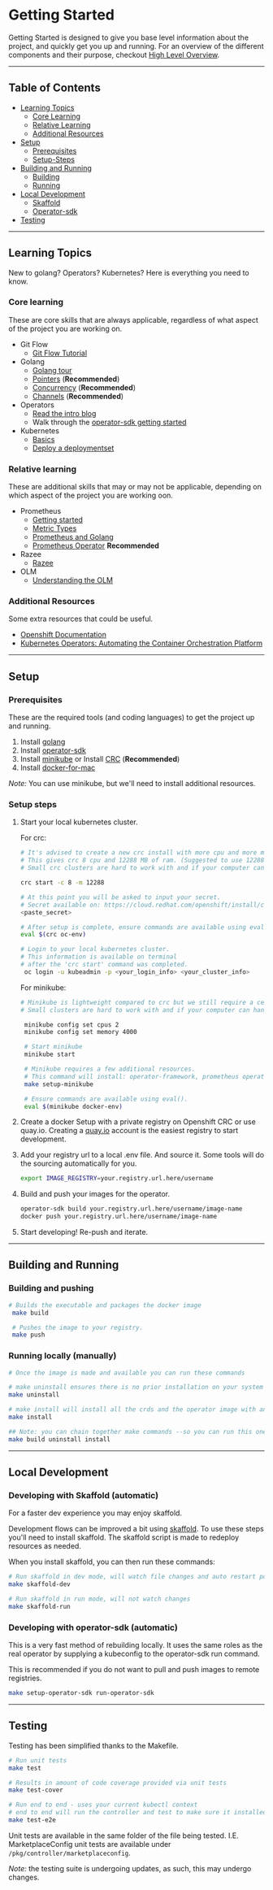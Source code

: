 # Getting Started

Getting Started is designed to give you base level information about the project, and quickly get you up and running.
For an overview of the different components and their purpose, checkout [High Level Overview](high-level-overview.md).

---
## Table of Contents
- [Learning Topics](#learning-topics)
  - [Core Learning](#core-learning)
  - [Relative Learning](#relative-learning)
  - [Additional Resources](#additional-resources)
- [Setup](#setup)
  - [Prerequisites](#prerequisites)
  - [Setup-Steps](#setup-steps)
- [Building and Running](#building-and-running)
  - [Building](#building)
  - [Running](#running-locally-manually)
- [Local Development](#local-development)
  - [Skaffold](#developing-with-skaffold-automatic)
  - [Operator-sdk](#developing-with-operator-sdk-automatic)
- [Testing](#testing)

---

## Learning Topics
New to golang? Operators? Kubernetes? Here is everything you need to know.

### Core learning
These are core skills that are always applicable, regardless of what aspect of the project you are working on.

- Git Flow
  - [Git Flow Tutorial](https://www.atlassian.com/git/tutorials/comparing-workflows/gitflow-workflow)
- Golang
  - [Golang tour](https://tour.golang.org/welcome/1)
  - [Pointers](https://tour.golang.org/moretypes/1) (**Recommended**)
  - [Concurrency](https://tour.golang.org/concurrency/1) (**Recommended**)
  - [Channels](https://tour.golang.org/concurrency/2) (**Recommended**)
- Operators
  - [Read the intro blog ](https://coreos.com/blog/introducing-operators.html)
  - Walk through the [operator-sdk getting started](https://github.com/operator-framework/getting-started)
- Kubernetes
  - [Basics](https://kubernetes.io/docs/tutorials/kubernetes-basics/)
  - [Deploy a deploymentset](https://kubernetes.io/docs/concepts/workloads/controllers/deployment/)

### Relative learning
These are additional skills that may or may not be applicable, depending on which aspect of the project you are working oon.

- Prometheus
  - [Getting started](https://prometheus.io/docs/prometheus/latest/getting_started/)
  - [Metric Types](https://prometheus.io/docs/concepts/metric_types/)
  - [Prometheus and Golang](https://prometheus.io/docs/guides/go-application/)
  - [Prometheus Operator](https://github.com/coreos/prometheus-operator/blob/master/Documentation/user-guides/getting-started.md) **Recommended**
- Razee
  - [Razee](https://github.com/razee-io/Razee/blob/master/README.md)
- OLM
  - [Understanding the OLM](https://docs.openshift.com/container-platform/4.4/operators/understanding_olm/olm-understanding-olm.html)

### Additional Resources
Some extra resources that could be useful.
- [Openshift Documentation](https://docs.openshift.com/)
- [Kubernetes Operators: Automating the Container Orchestration Platform](https://learning.oreilly.com/library/view/kubernetes-operators/9781492048039/)

---

## Setup

### Prerequisites

These are the required tools (and coding languages) to get the project up and running.
1. Install [golang](https://golang.org/doc/install)
1. Install [operator-sdk](https://github.com/operator-framework/operator-sdk)
1. Install [minikube](https://kubernetes.io/docs/tasks/tools/install-minikube/) or Install [CRC](https://developers.redhat.com/products/codeready-containers) (**Recommended**)
1. Install [docker-for-mac](https://docs.docker.com/docker-for-mac/install)

_Note:_ You can use minikube, but we'll need to install additional resources.

### Setup steps

1. Start your local kubernetes cluster. 

   For crc:
   ```sh
   # It's advised to create a new crc install with more cpu and more memory. 
   # This gives crc 8 cpu and 12288 MB of ram. (Suggested to use 12288 MB for Prometheus).
   # Small crc clusters are hard to work with and if your computer can handle it, run with these settings

   crc start -c 8 -m 12288
   
   # At this point you will be asked to input your secret.
   # Secret available on: https://cloud.redhat.com/openshift/install/crc/installer-provisioned
   <paste_secret>

   # After setup is complete, ensure commands are available using eval().
   eval $(crc oc-env)

   # Login to your local kubernetes cluster.
   # This information is available on terminal
   # after the 'crc start' command was completed.
    oc login -u kubeadmin -p <your_login_info> <your_cluster_info>

   ```

   For minikube:
   ```sh
   # Minikube is lightweight compared to crc but we still require a cerain amount of cpu's and ram.
   # Small clusters are hard to work with and if your computer can handle it, run with these settings

    minikube config set cpus 2
    minikube config set memory 4000

    # Start minikube
    minikube start

    # Minikube requires a few additional resources. 
    # This command will install: operator-framework, prometheus operator, and kube-state
    make setup-minikube

    # Ensure commands are available using eval().
    eval $(minikube docker-env)
   ```

1. Create a docker Setup with a private registry on Openshift CRC or use quay.io. Creating a [quay.io](https://quay.io) account is the easiest
   registry to start development.

1. Add your registry url to a local .env file. And source it. Some tools will do
   the sourcing automatically for you.

   ```sh
   export IMAGE_REGISTRY=your.registry.url.here/username
   ```

1. Build and push your images for the operator.

    ```sh
    operator-sdk build your.registry.url.here/username/image-name
    docker push your.registry.url.here/username/image-name
    ```

1. Start developing! Re-push and iterate.

---

## Building and Running

### Building and pushing

```sh
# Builds the executable and packages the docker image
 make build

 # Pushes the image to your registry.
 make push
```

### Running locally (manually)

```sh
# Once the image is made and available you can run these commands

# make uninstall ensures there is no prior installation on your system
make uninstall

# make install will install all the crds and the operator image with an example CR.
make install

## Note: you can chain together make commands --so you can run this one command instead:
make build uninstall install

```

---

## Local Development

### Developing with Skaffold (automatic)

For a faster dev experience you may enjoy skaffold.

Development flows can be improved a bit using [skaffold](https://skaffold.dev/). To use these steps you'll need to install skaffold.
The skaffold script is made to redeploy resources as needed.

When you install skaffold, you can then run these commands:

```sh
# Run skaffold in dev mode, will watch file changes and auto restart pods
make skaffold-dev

# Run skaffold in run mode, will not watch changes
make skaffold-run
```

### Developing with operator-sdk (automatic)

This is a very fast method of rebuilding locally. It uses the same roles as the real operator by supplying a kubeconfig to the operator-sdk run command.

This is recommended if you do not want to pull and push images to remote registries.

```sh
make setup-operator-sdk run-operator-sdk
```

---

## Testing

Testing has been simplified thanks to the Makefile.

```sh
# Run unit tests
make test

# Results in amount of code coverage provided via unit tests
make test-cover

# Run end to end - uses your current kubectl context
# end to end will run the controller and test to make sure it installed correctly
make test-e2e

```

Unit tests are available in the same folder of the file being tested.
I.E. MarketplaceConfig unit tests are available under `/pkg/controller/marketplaceconfig`. 

_Note:_ the testing suite is undergoing updates,
as such, this may undergo changes.